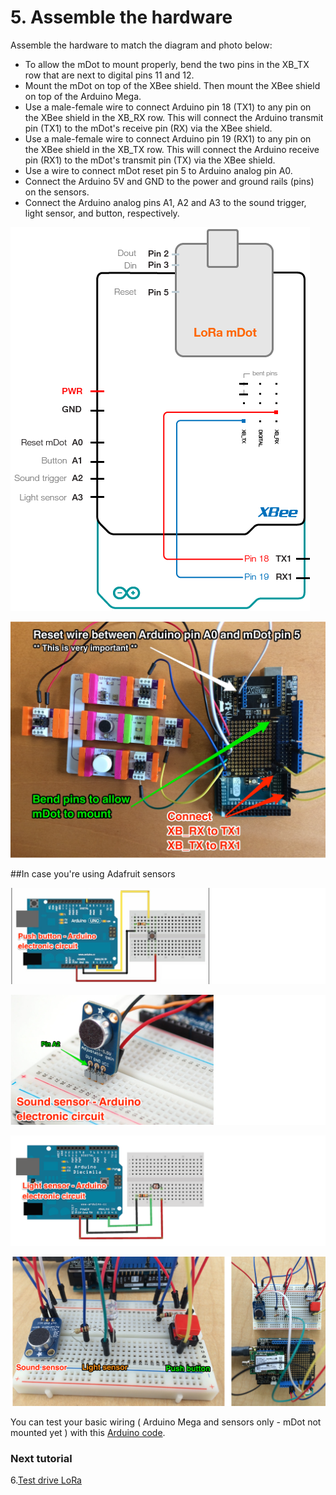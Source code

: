 # 5. Assemble the hardware 

Assemble the hardware to match the diagram and photo below:

* To allow the mDot to mount properly, bend the two pins in the XB_TX row that are next to digital pins 11 and 12.    
* Mount the mDot on top of the XBee shield. Then mount the XBee shield on top of the Arduino Mega.  
* Use a male-female wire to connect Arduino pin 18 (TX1) to any pin on the XBee shield in the XB_RX row. This will connect the Arduino transmit pin (TX1) to the mDot's receive pin (RX) via the XBee shield.   
* Use a male-female wire to connect Arduino pin 19 (RX1) to any pin on the XBee shield in the XB_TX row. This will connect the Arduino receive pin (RX1) to the mDot's transmit pin (TX) via the XBee shield.  
* Use a wire to connect mDot reset pin 5 to Arduino analog pin A0.   
* Connect the Arduino 5V and GND to the power and ground rails (pins) on the sensors.   
* Connect the Arduino analog pins A1, A2 and A3 to the sound trigger, light sensor, and button, respectively. 

![](arduino_pinout_img4.png)  
  
![](LittleBits_Sensors_LoRa.png)    
    
##In case you're using Adafruit sensors  
 
 ![](adafruit_img1.png)  
 
 ![](adafruit_img2.png)   
 
 ![](adafruit_img3.png)  
 
 ![](adafruit_img4.png)

You can test your basic wiring ( Arduino Mega and sensors only - mDot not mounted yet ) with this [Arduino code](adafruit_wiring_test.ino).  

### Next tutorial
6.[Test drive LoRa](6_TestLoRa.md) 
